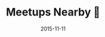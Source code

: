 ---
title: "Meetups Nearby 👥"
date: 2015-11-11
category: "GitHub"
excerpt: "We showcase tech-related meetups from the 757 area using a custom Meetup.com API"
---